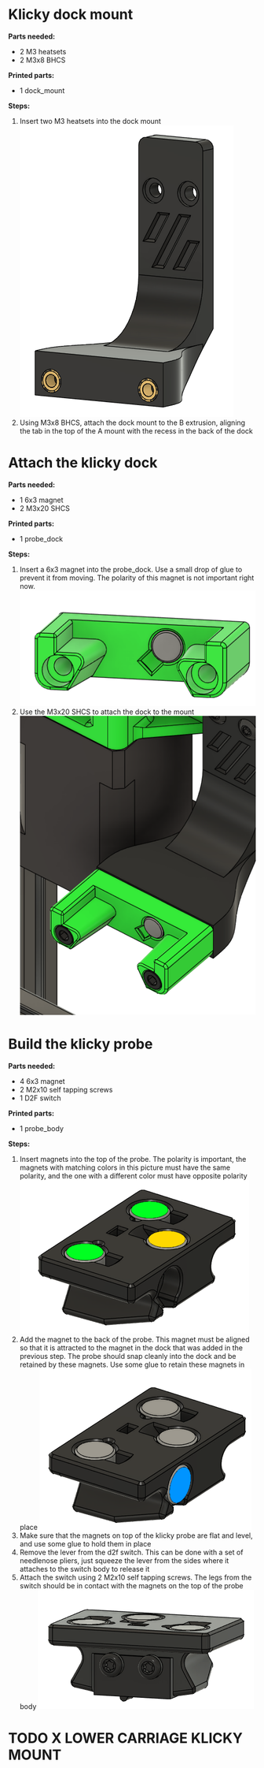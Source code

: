 # Klicky dock mount

**Parts needed:**
* 2 M3 heatsets 
* 2 M3x8 BHCS

**Printed parts:**
* 1 dock_mount


**Steps:**
1. Insert two M3 heatsets into the dock mount ![](images/klicky_dock_heatsets.png)
2. Using M3x8 BHCS, attach the dock mount to the B extrusion, aligning the tab in the top of the A mount with the recess in the back of the dock


# Attach the klicky dock


**Parts needed:**
* 1 6x3 magnet
* 2 M3x20 SHCS

**Printed parts:**
* 1 probe_dock

**Steps:**
1. Insert a 6x3 magnet into the probe_dock. Use a small drop of glue to prevent it from moving. The polarity of this magnet is not important right now. ![](images/klicky_dock_magnet.png)
2. Use the M3x20 SHCS to attach the dock to the mount ![](images/klicky_dock_attached.png)


# Build the klicky probe

**Parts needed:**
* 4 6x3 magnet
* 2 M2x10 self tapping screws
* 1 D2F switch

**Printed parts:**
* 1 probe_body

**Steps:**
1. Insert magnets into the top of the probe. The polarity is important, the magnets with matching colors in this picture must have the same polarity, and the one with a different color must have opposite polarity ![](images/klicky_probe_magnets_1.png)
2. Add the magnet to the back of the probe. This magnet must be aligned so that it is attracted to the magnet in the dock that was added in the previous step. The probe should snap cleanly into the dock and be retained by these magnets. Use some glue to retain these magnets in place ![](images/klicky_probe_magnets_2.png)
3. Make sure that the magnets on top of the klicky probe are flat and level, and use some glue to hold them in place
5. Remove the lever from the d2f switch. This can be done with a set of needlenose pliers, just squeeze the lever from the sides where it attaches to the switch body to release it
6. Attach the switch using 2 M2x10 self tapping screws. The legs from the switch should be in contact with the magnets on the top of the probe body
![](images/klicky_switch.png)



# TODO X LOWER CARRIAGE KLICKY MOUNT